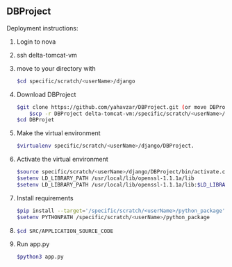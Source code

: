 ## DBProject


Deployment instructions:

1) Login to nova

2) ssh delta-tomcat-vm

3) move to your directory with 
    ```sh 
   $cd specific/scratch/<userName>/django 
    ```
4) Download DBProject
    ```sh 
   $git clone https://github.com/yahavzar/DBProject.git (or move DBProject from nova with
        $scp -r DBProject delta-tomcat-vm:/specific/scratch/<userName>/django/) 
    $cd DBProjet
    ```    
5) Make the virtual environment
    ```sh 
   $virtualenv specific/scratch/<userName>/django/DBProject.
    ```    
6) Activate the virtual environment
    ```sh 
   $source specific/scratch/<userName>/django/DBProject/bin/activate.csh
   $setenv LD_LIBRARY_PATH /usr/local/lib/openssl-1.1.1a/lib
   $setenv LD_LIBRARY_PATH /usr/local/lib/openssl-1.1.1a/lib:$LD_LIBRARY_PATH
    ```    
7) Install requirements
    ```sh 
    $pip install --target='/specific/scratch/<userName>/python_package' -r requirements.txt
    $setenv PYTHONPATH /specific/scratch/<userName>/python_package
    ```    
8) 
    ```sh 
    $cd SRC/APPLICATION_SOURCE_CODE
    ```    
9) Run app.py
    ```sh 
    $python3 app.py
    ```    